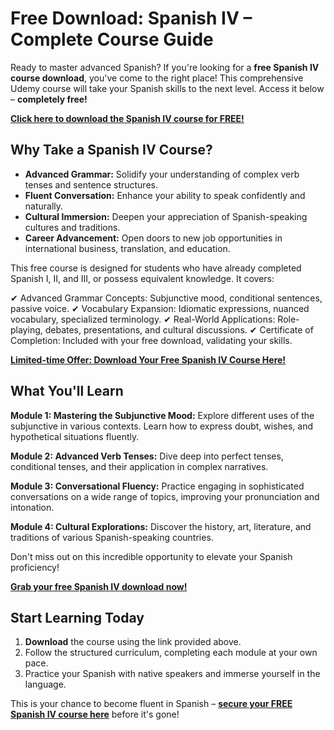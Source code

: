 # Free Download: Spanish IV – Complete Course Guide

Ready to master advanced Spanish? If you're looking for a **free Spanish IV course download**, you've come to the right place! This comprehensive Udemy course will take your Spanish skills to the next level. Access it below – **completely free!**

[**Click here to download the Spanish IV course for FREE!**](https://udemywork.com/spanish-iv)

## Why Take a Spanish IV Course?

*   **Advanced Grammar:** Solidify your understanding of complex verb tenses and sentence structures.
*   **Fluent Conversation:** Enhance your ability to speak confidently and naturally.
*   **Cultural Immersion:** Deepen your appreciation of Spanish-speaking cultures and traditions.
*   **Career Advancement:** Open doors to new job opportunities in international business, translation, and education.

This free course is designed for students who have already completed Spanish I, II, and III, or possess equivalent knowledge. It covers:

✔ Advanced Grammar Concepts: Subjunctive mood, conditional sentences, passive voice.
✔ Vocabulary Expansion: Idiomatic expressions, nuanced vocabulary, specialized terminology.
✔ Real-World Applications: Role-playing, debates, presentations, and cultural discussions.
✔ Certificate of Completion: Included with your free download, validating your skills.

[**Limited-time Offer: Download Your Free Spanish IV Course Here!**](https://udemywork.com/spanish-iv)

## What You'll Learn

**Module 1: Mastering the Subjunctive Mood:** Explore different uses of the subjunctive in various contexts. Learn how to express doubt, wishes, and hypothetical situations fluently.

**Module 2: Advanced Verb Tenses:** Dive deep into perfect tenses, conditional tenses, and their application in complex narratives.

**Module 3: Conversational Fluency:** Practice engaging in sophisticated conversations on a wide range of topics, improving your pronunciation and intonation.

**Module 4: Cultural Explorations:** Discover the history, art, literature, and traditions of various Spanish-speaking countries.

Don't miss out on this incredible opportunity to elevate your Spanish proficiency!

[**Grab your free Spanish IV download now!**](https://udemywork.com/spanish-iv)

## Start Learning Today

1.  **Download** the course using the link provided above.
2.  Follow the structured curriculum, completing each module at your own pace.
3.  Practice your Spanish with native speakers and immerse yourself in the language.

This is your chance to become fluent in Spanish – **[secure your FREE Spanish IV course here](https://udemywork.com/spanish-iv)** before it's gone!
